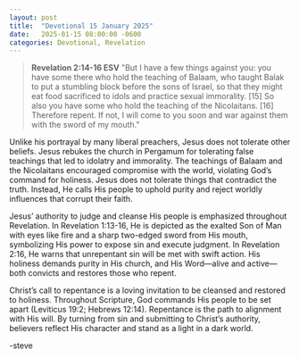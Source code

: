 ```yaml
---
layout: post
title:  "Devotional 15 January 2025"
date:   2025-01-15 08:00:00 -0600
categories: Devotional, Revelation
---
```


>**Revelation 2:14-16 ESV**
>"But I have a few things against you: you have some there who hold the teaching of Balaam, who taught Balak to put a stumbling block before the sons of Israel, so that they might eat food sacrificed to idols and practice sexual immorality. [15] So also you have some who hold the teaching of the Nicolaitans. [16] Therefore repent. If not, I will come to you soon and war against them with the sword of my mouth."

Unlike his portrayal by many liberal preachers, Jesus does not tolerate other beliefs. Jesus rebukes the church in Pergamum for tolerating false teachings that led to idolatry and immorality. The teachings of Balaam and the Nicolaitans encouraged compromise with the world, violating God’s command for holiness. Jesus does not tolerate things that contradict the truth. Instead, He calls His people to uphold purity and reject worldly influences that corrupt their faith.

Jesus’ authority to judge and cleanse His people is emphasized throughout Revelation. In Revelation 1:13-16, He is depicted as the exalted Son of Man with eyes like fire and a sharp two-edged sword from His mouth, symbolizing His power to expose sin and execute judgment. In Revelation 2:16, He warns that unrepentant sin will be met with swift action. His holiness demands purity in His church, and His Word—alive and active—both convicts and restores those who repent.

Christ’s call to repentance is a loving invitation to be cleansed and restored to holiness. Throughout Scripture, God commands His people to be set apart (Leviticus 19:2; Hebrews 12:14). Repentance is the path to alignment with His will. By turning from sin and submitting to Christ’s authority, believers reflect His character and stand as a light in a dark world.

-steve



<script src="https://www.biblegateway.com/public/link-to-us/tooltips/bglinks.js" type="text/javascript"></script>
<script type="text/javascript">
BGLinks.version = "ESV";
BGLinks.linkVerses();
</script>